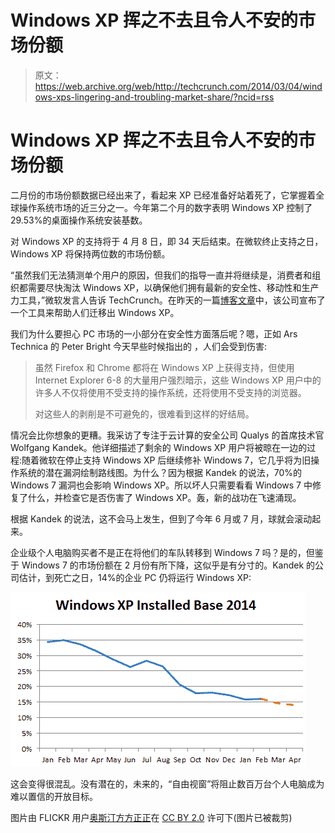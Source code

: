 # Windows XP 挥之不去且令人不安的市场份额

> 原文：<https://web.archive.org/web/http://techcrunch.com/2014/03/04/windows-xps-lingering-and-troubling-market-share/?ncid=rss>

# Windows XP 挥之不去且令人不安的市场份额

二月份的市场份额数据已经出来了，看起来 XP 已经准备好站着死了，它掌握着全球操作系统市场的近三分之一。今年第二个月的数字表明 Windows XP 控制了 29.53%的桌面操作系统安装基数。

对 Windows XP 的支持将于 4 月 8 日，即 34 天后结束。在微软终止支持之日，Windows XP 将保持两位数的市场份额。

“虽然我们无法猜测单个用户的原因，但我们的指导一直并将继续是，消费者和组织都需要尽快淘汰 Windows XP，以确保他们拥有最新的安全性、移动性和生产力工具，”微软发言人告诉 TechCrunch。在昨天的一篇[博客文章](https://web.archive.org/web/20230315151900/http://blogs.windows.com/windows/b/windowsexperience/archive/2014/03/03/new-windows-xp-data-transfer-tool-and-end-of-support-notifications.aspx)中，该公司宣布了一个工具来帮助人们迁移出 Windows XP。

我们为什么要担心 PC 市场的一小部分在安全性方面落后呢？嗯，正如 Ars Technica 的 Peter Bright 今天早些时候指出的 ，人们会受到伤害:

> 虽然 Firefox 和 Chrome 都将在 Windows XP 上获得支持，但使用 Internet Explorer 6-8 的大量用户强烈暗示，这些 Windows XP 用户中的许多人不仅将使用不受支持的操作系统，还将使用不受支持的浏览器。
> 
> 对这些人的剥削是不可避免的，很难看到这样的好结局。

情况会比你想象的更糟。我采访了专注于云计算的安全公司 Qualys 的首席技术官 Wolfgang Kandek。他详细描述了剩余的 Windows XP 用户将被晾在一边的过程:随着微软在停止支持 Windows XP 后继续修补 Windows 7，它几乎将为旧操作系统的潜在漏洞绘制路线图。为什么？因为根据 Kandek 的说法，70%的 Windows 7 漏洞也会影响 Windows XP。所以坏人只需要看看 Windows 7 中修复了什么，并检查它是否伤害了 Windows XP。轰，新的战功在飞速涌现。

根据 Kandek 的说法，这不会马上发生，但到了今年 6 月或 7 月，球就会滚动起来。

企业级个人电脑购买者不是正在将他们的车队转移到 Windows 7 吗？是的，但鉴于 Windows 7 的市场份额在 2 月份有所下降，这似乎是有分寸的。Kandek 的公司估计，到死亡之日，14%的企业 PC 仍将运行 Windows XP:

![Screenshot from 2014-03-04 10_19_44](img/71f9d277239025b7df866c6ca41346d6.png)

这会变得很混乱。没有潜在的，未来的，“自由视窗”将阻止数百万台个人电脑成为难以置信的开放目标。

图片由 FLICKR 用户[奥斯汀方方正正](https://web.archive.org/web/20230315151900/http://www.flickr.com/photos/swruler/)在 [CC BY 2.0](https://web.archive.org/web/20230315151900/http://creativecommons.org/licenses/by/2.0/) 许可下(图片已被裁剪)